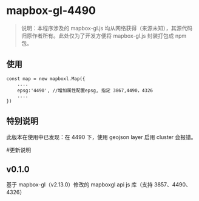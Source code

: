 # mapbox-gl-4490

> 说明：本程序涉及的 mapbox-gl.js 均从网络获得（来源未知），其源代码归原作者所有。此处仅为了开发方便将 mapbox-gl.js 封装打包成 npm 包。

## 使用

```
const map = new mapboxl.Map({
    ....
    epsg:'4490', //增加属性配置epsg, 指定 3867,4490，4326
    ....
})
```

## 特别说明

此版本在使用中已发现：在 4490 下，使用 geojson layer 启用 cluster 会报错。

#更新说明

## v0.1.0

基于 mapbox-gl（v2.13.0）修改的 mapboxgl api js 库（支持 3857、4490、4326）
